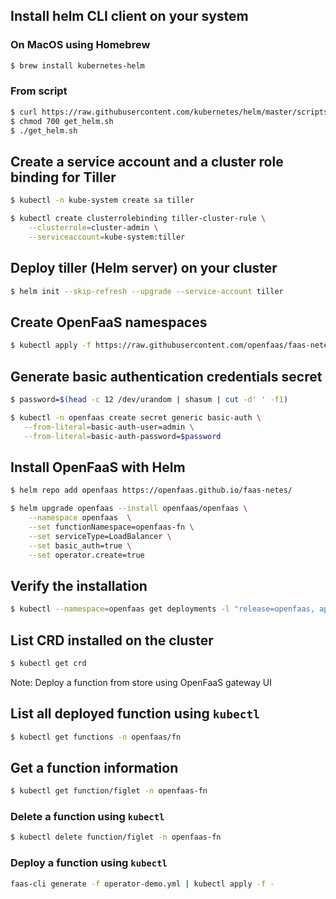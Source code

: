 ## Install helm CLI client on your system
### On MacOS using Homebrew
```sh
$ brew install kubernetes-helm
```
### From script
```sh
$ curl https://raw.githubusercontent.com/kubernetes/helm/master/scripts/get > get_helm.sh
$ chmod 700 get_helm.sh
$ ./get_helm.sh
```

## Create a service account and a cluster role binding for Tiller
```sh
$ kubectl -n kube-system create sa tiller

$ kubectl create clusterrolebinding tiller-cluster-rule \
    --clusterrole=cluster-admin \
    --serviceaccount=kube-system:tiller 
```

## Deploy tiller (Helm server) on your cluster 
```sh
$ helm init --skip-refresh --upgrade --service-account tiller
```

## Create OpenFaaS namespaces
```sh
$ kubectl apply -f https://raw.githubusercontent.com/openfaas/faas-netes/master/namespaces.yml
```

## Generate basic authentication credentials secret
```sh
$ password=$(head -c 12 /dev/urandom | shasum | cut -d' ' -f1)

$ kubectl -n openfaas create secret generic basic-auth \
   --from-literal=basic-auth-user=admin \
   --from-literal=basic-auth-password=$password
```

## Install OpenFaaS with Helm
```sh
$ helm repo add openfaas https://openfaas.github.io/faas-netes/

$ helm upgrade openfaas --install openfaas/openfaas \
    --namespace openfaas  \
    --set functionNamespace=openfaas-fn \
    --set serviceType=LoadBalancer \
    --set basic_auth=true \
    --set operator.create=true
```

## Verify the installation
```sh
$ kubectl --namespace=openfaas get deployments -l "release=openfaas, app=openfaas"
```

## List CRD installed on the cluster
```sh
$ kubectl get crd
```

Note: Deploy a function from store using OpenFaaS gateway UI

## List all deployed function using `kubectl`
```sh
$ kubectl get functions -n openfaas/fn
```

## Get a function information
```sh
$ kubectl get function/figlet -n openfaas-fn
```

### Delete a function using `kubectl` 
```sh
$ kubectl delete function/figlet -n openfaas-fn
```

### Deploy a function using `kubectl`
```sh
faas-cli generate -f operator-demo.yml | kubectl apply -f - 
```
